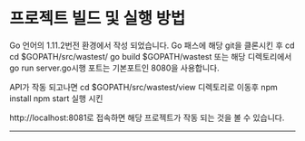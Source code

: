 프로젝트 빌드 및 실행 방법
===

Go 언어의 1.11.2번전 환경에서 작성 되었습니다.
Go 패스에 해당 git을 클론시킨 후
cd 
cd $GOPATH/src/wastest/
go build
$GOPATH/wastest
또는
해당 디렉토리에서 go run server.go시행
포트는 기본포트인 8080을 사용합니다.

API가 작동 되고나면  cd $GOPATH/src/wastest/view 디렉토리로 이동후
npm install
npm start 실행 시킨

http://localhost:8081로 접속하면 해당 프로젝트가 작동 되는 것을 볼 수 있습니다.

---


